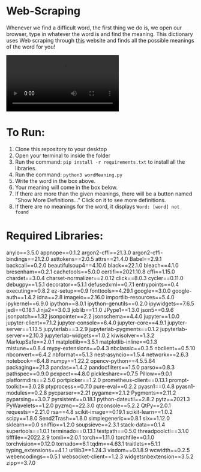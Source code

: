 # Web-Scraping

Whenever we find a difficult word, the first thing we do is, we open our browser, type in whatever the word is and find the meaning. This dictionary uses Web scraping through [this][1] website and finds all the possible meanings of the word for you!

![Dictionary Video](https://user-images.githubusercontent.com/67487860/162361724-4615bb5b-450e-4c9e-9d84-f61620e26524.mov)

# To Run:
1. Clone this repository to your desktop <br>
2. Open your terminal to inside the folder<br>
3. Run the command:  `pip install -r requirements.txt` to install all the libraries.<br>
5. Run the command: `python3 wordMeaning.py`<br>
6. Write the word in the box above.<br>
7. Your meaning will come in the box below.<br>
8. If there are more than the given meanings, there will be a button named "Show More Definitions..." Click on it to see more definitions.<br>
9. If there are no meanings for the word, it displays `Word: [word] not found`<br>

# Required Libraries:
anyio==3.5.0
appnope==0.1.2
argon2-cffi==21.3.0
argon2-cffi-bindings==21.2.0
asttokens==2.0.5
attrs==21.4.0
Babel==2.9.1
backcall==0.2.0
beautifulsoup4==4.10.0
black==22.1.0
bleach==4.1.0
bresenham==0.2.1
cachetools==5.0.0
certifi==2021.10.8
cffi==1.15.0
chardet==3.0.4
charset-normalizer==2.0.12
click==8.0.3
cycler==0.11.0
debugpy==1.5.1
decorator==5.1.1
defusedxml==0.7.1
entrypoints==0.4
executing==0.8.2
ez-setup==0.9
fonttools==4.29.1
google==3.0.0
google-auth==1.4.2
idna==2.8
imageio==2.16.0
importlib-resources==5.4.0
ipykernel==6.9.0
ipython==8.0.1
ipython-genutils==0.2.0
ipywidgets==7.6.5
jedi==0.18.1
Jinja2==3.0.3
joblib==1.1.0
JPype1==1.3.0
json5==0.9.6
jsonpatch==1.32
jsonpointer==2.2
jsonschema==4.4.0
jupyter==1.0.0
jupyter-client==7.1.2
jupyter-console==6.4.0
jupyter-core==4.9.1
jupyter-server==1.13.5
jupyterlab==3.2.9
jupyterlab-pygments==0.1.2
jupyterlab-server==2.10.3
jupyterlab-widgets==1.0.2
kiwisolver==1.3.2
MarkupSafe==2.0.1
matplotlib==3.5.1
matplotlib-inline==0.1.3
mistune==0.8.4
mypy-extensions==0.4.3
nbclassic==0.3.5
nbclient==0.5.10
nbconvert==6.4.2
nbformat==5.1.3
nest-asyncio==1.5.4
networkx==2.6.3
notebook==6.4.8
numpy==1.22.2
opencv-python==4.5.5.64
packaging==21.3
pandas==1.4.2
pandocfilters==1.5.0
parso==0.8.3
pathspec==0.9.0
pexpect==4.8.0
pickleshare==0.7.5
Pillow==9.0.1
platformdirs==2.5.0
portpicker==1.2.0
prometheus-client==0.13.1
prompt-toolkit==3.0.28
ptyprocess==0.7.0
pure-eval==0.2.2
pyasn1==0.4.8
pyasn1-modules==0.2.8
pycparser==2.21
pygame==2.1.2
Pygments==2.11.2
pyparsing==3.0.7
pyrsistent==0.18.1
python-dateutil==2.8.2
pytz==2021.3
PyWavelets==1.2.0
pyzmq==22.3.0
qtconsole==5.2.2
QtPy==2.0.1
requests==2.21.0
rsa==4.8
scikit-image==0.19.1
scikit-learn==1.0.2
scipy==1.8.0
Send2Trash==1.8.0
simplegeneric==0.8.1
six==1.12.0
sklearn==0.0
sniffio==1.2.0
soupsieve==2.3.1
stack-data==0.1.4
supertools==1.0.1
terminado==0.13.1
testpath==0.5.0
threadpoolctl==3.1.0
tifffile==2022.2.9
tomli==2.0.1
torch==1.11.0
torchfile==0.1.0
torchvision==0.12.0
tornado==6.1
tqdm==4.63.1
traitlets==5.1.1
typing_extensions==4.1.1
urllib3==1.24.3
visdom==0.1.8.9
wcwidth==0.2.5
webencodings==0.5.1
websocket-client==1.2.3
widgetsnbextension==3.5.2
zipp==3.7.0
</b>

[1]: https://www.dictionary.com/browse/
